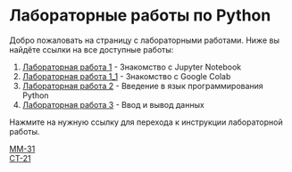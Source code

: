 # Лабораторные работы по Python

Добро пожаловать на страницу с лабораторными работами. Ниже вы найдёте ссылки на все доступные работы:

1. [Лабораторная работа 1](labs/labs_1/labs_1.md) - Знакомство с Jupyter Notebook
2. [Лабораторная работа 1_1](labs/labs_1_1/labs_1_1.md) - Знакомство с Google Colab
3. [Лабораторная работа 2](labs/labs_2/labs_2.md) - Введение в язык программирования Python
4. [Лабораторная работа 3](labs/labs_3/labs_3.md) - Ввод и вывод данных

Нажмите на нужную ссылку для перехода к инструкции лабораторной работы.

[ММ-31](MM_31) \
[СТ-21](CT_21)